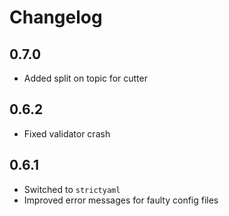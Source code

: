 # Changelog

## 0.7.0

- Added split on topic for cutter

## 0.6.2

- Fixed validator crash

## 0.6.1

- Switched to `strictyaml`
- Improved error messages for faulty config files
